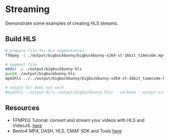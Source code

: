 # Streaming

Demonstrate some examples of creating HLS streams.  

## Build HLS

```sh
# prepare file for HLS segmentation
ffmpeg -i ./output/bigbuckbunny/bigbuckbunny-x264-st-16bit_timecode.mp4 -c:v h264 -crf 22 -tune film -profile:v main -level:v 4.0 -minrate 5000k -maxrate 5000k -bufsize 5000k -r 24 -keyint_min 24 -g 48 -sc_threshold 0 -c:a aac -b:a 128k -ac 2 -ar 44100 -pix_fmt yuv420p -movflags +faststart ./output/bigbuckbunny/bigbuckbunny-x264-st-16bit_timecode-hlsready.mp4

# segment file
mkdir -p ./output/bigbuckbunny-hls  
pushd ./output/bigbuckbunny-hls  
mp42hls ../../output/bigbuckbunny/bigbuckbunny-x264-st-16bit_timecode-hlsready.mp4

# output dir does not work
#mp42hls --output-dir=./output/bigbuckbunny-hls/ --verbose --output-single-file ./output/bigbuckbunny/bigbuckbunny-x264-st-16bit_timecode-hlsready.mp4
```

## Resources

* FFMPEG Tutorial: convert and stream your videos with HLS and VideoJS. [here](https://ffmpegfromzerotohero.com/blog/ffmpeg-tutorial-convert-and-stream-your-videos-with-hls-and-videojs/)  
* Bento4 MP4, DASH, HLS, CMAF SDK and Tools [here](https://www.bento4.com/)  
